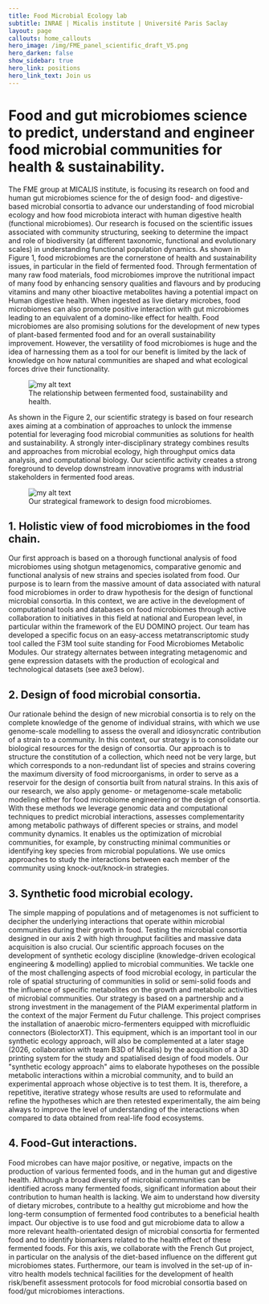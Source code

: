 ```yaml
---
title: Food Microbial Ecology lab 
subtitle: INRAE | Micalis institute | Université Paris Saclay
layout: page
callouts: home_callouts
hero_image: /img/FME_panel_scientific_draft_V5.png
hero_darken: false
show_sidebar: true
hero_link: positions
hero_link_text: Join us
---
```




# Food and gut microbiomes science to predict, understand and engineer food microbial communities for health & sustainability.

The FME group at MICALIS institute, is focusing its research on food and human gut microbiomes science for the of design food- and digestive-based microbial consortia to advance our understanding of food microbial ecology and how food microbiota interact with human digestive health (functional microbiomes). Our research is focused on the scientific issues associated with community structuring, seeking to determine the impact and role of biodiversity (at different taxonomic, functional and evolutionary scales) in understanding functional population dynamics.
As shown in Figure 1, food microbiomes are the cornerstone of health and sustainability issues, in particular in the field of fermented food. Through fermentation of many raw food materials, food microbiomes improve the nutritional impact of many food by enhancing sensory qualities and flavours and by producing vitamins and many other bioactive metabolites having a potential impact on Human digestive health.  When ingested as live dietary microbes, food microbiomes can also promote positive interaction with gut microbiomes leading to an equivalent of a domino-like effect for health. Food microbiomes are also promising solutions for the development of new types of plant-based fermented food and for an overall sustainability improvement. However, the versatility of food microbiomes is huge and the idea of harnessing them as a tool for our benefit is limited by the lack of knowledge on how natural communities are shaped and what ecological forces drive their functionality.

<figure>
  <img src="{{site.url}}/img/figure1_Domino.png" alt="my alt text"/>
  <figcaption>The relationship between fermented food, sustainability  and health.<figcaption>
</figure>


As shown in the Figure 2, our scientific strategy is based on four research axes aiming at a combination of approaches to unlock the immense potential for leveraging food microbial communities as solutions for health and sustainability.  A strongly inter-disciplinary strategy combines results and approaches from microbial ecology, high throughput omics data analysis, and computational biology. Our scientific activity creates a strong foreground to develop downstream innovative programs with industrial stakeholders in fermented food areas.

<figure>
  <img src="{{site.url}}/img/figure2_strategy.png" alt="my alt text"/>
  <figcaption>Our strategical framework to design food microbiomes.</figcaption>
</figure>

## 1. Holistic view of food microbiomes in the food chain.

Our first approach is based on a thorough functional analysis of food microbiomes using shotgun metagenomics, comparative genomic and functional analysis of new strains and species isolated from food. Our purpose is to learn from the massive amount of data associated with natural food microbiomes in order to draw hypothesis for the design of functional microbial consortia. In this context, we are active in the development of computational tools and databases on food microbiomes through active collaboration to initiatives in this field at national and European level, in particular within the framework of the EU DOMINO project. Our team has developed a specific focus on an easy-access metatranscriptomic study tool called the F3M tool suite standing for Food Microbiomes Metabolic Modules. Our strategy alternates between integrating metagenomic and gene expression datasets with the production of ecological and technological datasets (see axe3 below).

## 2. Design of food microbial consortia.

Our rationale behind the design of new microbial consortia is to rely on the complete knowledge of the genome of individual strains, with which we use genome-scale modelling to assess the overall and idiosyncratic contribution of a strain to a community. In this context, our strategy is to consolidate our biological resources for the design of consortia. Our approach is to structure the constitution of a collection, which need not be very large, but which corresponds to a non-redundant list of species and strains covering the maximum diversity of food microorganisms, in order to serve as a reservoir for the design of consortia built from natural strains. In this axis of our research, we also apply genome- or metagenome-scale metabolic modeling either for food microbiome engineering or the design of consortia. With these methods we leverage genomic data and computational techniques to predict microbial interactions, assesses complementarity among metabolic pathways of different species or strains, and model community dynamics. It enables us the optimization of microbial communities, for example, by constructing minimal communities or identifying key species from microbial populations. We use omics approaches to study the interactions between each member of the community using knock-out/knock-in strategies.

## 3. Synthetic food microbial ecology.

The simple mapping of populations and of metagenomes is not sufficient to decipher the underlying interactions that operate within microbial communities during their growth in food. Testing the microbial consortia designed in our axis 2 with high throughput facilities and massive data acquisition is also crucial. Our scientific approach focuses on the development of synthetic ecology discipline (knowledge-driven ecological engineering & modelling) applied to microbial communities.  We tackle one of the most challenging aspects of food microbial ecology, in particular the role of spatial structuring of communities in solid or semi-solid foods and the influence of specific metabolites on the growth and metabolic activities of microbial communities. Our strategy is based on a partnership and a strong investment in the management of the PIAM experimental platform in the context of the major Ferment du Futur challenge. This project comprises the installation of anaerobic micro-fermenters equipped with microfluidic connectors (BiolectorXT). This equipment, which is an important tool in our synthetic ecology approach, will also be complemented at a later stage (2026, collaboration with team B3D of Micalis) by the acquisition of a 3D printing system for the study and spatialised design of food models. Our "synthetic ecology approach" aims to elaborate hypotheses on the possible metabolic interactions within a microbial community, and to build an experimental approach whose objective is to test them. It is, therefore, a repetitive, iterative strategy whose results are used to reformulate and refine the hypotheses which are then retested experimentally, the aim being always to improve the level of understanding of the interactions when compared to data obtained from real-life food ecosystems.

## 4. Food-Gut interactions.

Food microbes can have major positive, or negative, impacts on the production of various fermented foods, and in the human gut and digestive health. Although a broad diversity of microbial communities can be identified across many fermented foods, significant information about their contribution to human health is lacking. We aim to understand how diversity of dietary microbes, contribute to a healthy gut microbiome and how the long-term consumption of fermented food contributes to a beneficial health impact. Our objective is to use food and gut microbiome data to allow a more relevant health-orientated design of microbial consortia for fermented food and to identify biomarkers related to the health effect of these fermented foods. For this axis, we collaborate with the French Gut project, in particular on the analysis of the diet-based influence on the different gut microbiomes states. Furthermore, our team is involved in the set-up of in-vitro health models technical  facilities for the development of health risk/benefit assessment protocols for food microbial consortia based on food/gut microbiomes interactions.
